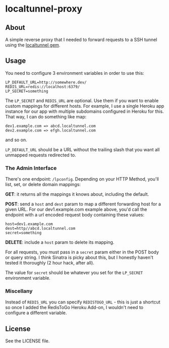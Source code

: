 # localtunnel-proxy

## About

A simple reverse proxy that I needed to forward requests to a SSH tunnel using the [localtunnel gem](http://progrium.com/localtunnel/).

## Usage

You need to configure 3 environment variables in order to use this:

````
LP_DEFAULT_URL=http://somewhere.dev/
REDIS_URL=redis://localhost:6379/
LP_SECRET=something

````

The `LP_SECRET` and `REDIS_URL` are optional. Use them if you want to enable custom mappings for different hosts. For example, I use a single Heroku app instance for our app with multiple subdomains configured in Heroku for this. That way, I can do something like map: 

````
dev1.example.com => abcd.localtunnel.com
dev2.example.com => efgh.localtunnel.com
````

and so on.

`LP_DEFAULT_URL` should be a URL without the trailing slash that you want all unmapped requests redirected to.

### The Admin Interface

There's one endpoint: `/lpconfig`. Depending on your HTTP Method, you'll list, set, or delete domain mappings:

__GET__: it returns all the mappings it knows about, including the default.

__POST__: send a `host` and `dest` param to map a different forwarding host for a given URL. For our dev1.example.com example above, you'd call the endpoint with a url encoded request body containing these values:

````
host=dev1.example.com
dest=http//abcd.localtunnel.com
secret=something
````

__DELETE__: include a `host` param to delete its mapping.

For all requests, you must pass in a `secret` param either in the POST body or query string. I think Sinatra is picky about this, but I honestly haven't tested it thoroughly (2 hour hack, after all).

The value for `secret` should be whatever you set for the `LP_SECRET` environment variable.

### Miscellany

Instead of `REDIS_URL` you can specify `REDISTOGO_URL` - this is just a shortcut so once I added the RedisToGo Heroku Add-on, I wouldn't need to configure a different variable.

## License

See the LICENSE file. 
